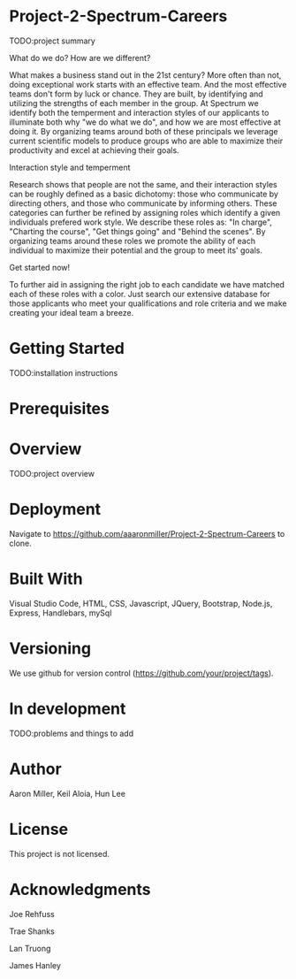 # Project-2-Spectrum-Careers
TODO:project summary

What do we do? How are we different?

What makes a business stand out in the 21st century? More often than not, doing exceptional work starts with an effective team.  And the most effective teams don't form by luck or chance. They are built, by identifying and utilizing the strengths of each member in the group. At Spectrum we identify both the temperment and interaction styles of our applicants to illuminate both why "we do what we do", and how we are most effective at doing it. By organizing teams around both of these principals we leverage current scientific models to produce groups who are able to maximize their productivity and excel at achieving their goals.

Interaction style and temperment

Research shows that people are not the same, and their interaction styles can be roughly defined as a basic dichotomy: those who communicate by directing others, and those who communicate by informing others. These categories can further be refined by assigning roles which identify a given individuals prefered work style. We describe these roles as: "In charge", "Charting the course", "Get things going" and  "Behind the scenes".  By organizing teams around these roles we promote the ability of each individual to maximize their potential and the group to meet its' goals.

Get started now!

To further aid in assigning the right job to each candidate we have matched each of these roles with a color. Just search our extensive database for those applicants who meet your qualifications and role criteria and we make creating your ideal team a breeze.



# Getting Started
TODO:installation instructions

# Prerequisites

# Overview
TODO:project overview

# Deployment
Navigate to https://github.com/aaaronmiller/Project-2-Spectrum-Careers to clone.

# Built With
Visual Studio Code, HTML, CSS, Javascript, JQuery, Bootstrap, Node.js, Express, Handlebars, mySql

# Versioning
We use github for version control (https://github.com/your/project/tags).

# In development
TODO:problems and things to add

# Author
Aaron Miller, Keil Aloia, Hun Lee

# License
This project is not licensed.

# Acknowledgments

Joe Rehfuss

Trae Shanks

Lan Truong

James Hanley

